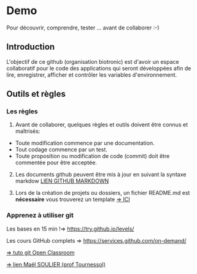 # Demo
Pour découvrir, comprendre, tester ... avant de collaborer :-)

## Introduction

L'objectif de ce github (organisation biotronic) est d'avoir un espace collaboratif pour le code des applications qui seront développées afin de lire, enregistrer, afficher et contrôler les variables d'environnement.

## Outils et règles

### Les règles

1. Avant de collaborer, quelques règles et outils doivent être connus et maîtrisés:
  - Toute modification commence par une documentation.
  - Tout codage commence par un test.
  - Toute proposition ou modification de code (commit) doit être commentée pour être acceptée.

2. Les documents github peuvent être mis à jour en suivant la syntaxe markdow [LIEN GITHUB MARKDOWN](https://guides.github.com/features/mastering-markdown/)

3. Lors de la création de projets ou dossiers, un fichier README.md est <strong>nécessaire</strong> vous trouverez un template [=> ICI](https://gist.github.com/PurpleBooth/109311bb0361f32d87a2)

### Apprenez à utiliser git

Les bases en 15 min !=> https://try.github.io/levels/

Les cours GitHub complets => https://services.github.com/on-demand/

[=> tuto git Open Classroom](https://openclassrooms.com/courses/gerez-vos-codes-source-avec-git)

[=> lien Maël SOULIER (prof Tournessol)](bit.ly/jmb-git)
